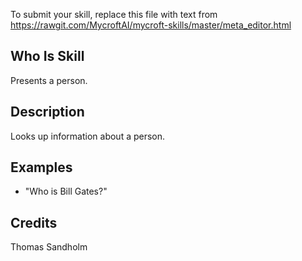 To submit your skill, replace this file with text from 
https://rawgit.com/MycroftAI/mycroft-skills/master/meta_editor.html


## Who Is Skill
Presents a person.

## Description 
Looks up information about a person.

## Examples 
* "Who is Bill Gates?"

## Credits 
Thomas Sandholm
